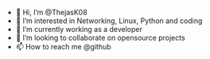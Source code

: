 - 👋 Hi, I’m @ThejasK08
- 👀 I’m interested in Networking, Linux, Python and coding
- 🌱 I’m currently working as a developer
- 💞️ I’m looking to collaborate on opensource projects
- 📫 How to reach me @github

<!---
ThejasK08/ThejasK08 is a ✨ special ✨ repository because its `README.md` (this file) appears on your GitHub profile.
You can click the Preview link to take a look at your changes.
--->
